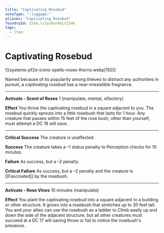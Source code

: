 ```yaml
---
title: "Captivating Rosebud"
noteType: ":luggage:"
aliases: "Captivating Rosebud"
foundryId: Item.ls3yz8un9yLtI1Hk
tags:
  - Item
---
```


# Captivating Rosebud
![[systems-pf2e-icons-spells-roses-thorns.webp|150]]

Named because of its popularity among thieves to distract any authorities in pursuit, a _captivating rosebud_ has a near-irresistible fragrance.

* * *

**Activate - Scent of Roses** 1 (manipulate, mental, olfactory)

**Effect** You throw the captivating rosebud in a square adjacent to you. The rosebud quickly sprouts into a little rosebush that lasts for 1 hour. Any creature that passes within 15 feet of the rose bush, other than yourself, must attempt a DC 18 will save.

* * *

**Critical Success** The creature is unaffected.

**Success** The creature takes a –1 status penalty to Perception checks for 10 minutes.

**Failure** As success, but a –2 penalty.

**Critical Failure** As success, but a –2 penalty and the creature is [[Fascinated]] by the rosebush.

* * *

**Activate - Rose Vines** 10 minutes (manipulate)

**Effect** You plant the captivating rosebud into a square adjacent to a building or other structure. It grows into a rosebush that stretches up to 30 feet tall. You and your allies can use the rosebush as a ladder to Climb easily up and down the side of the adjacent structure, but all other creatures must succeed at a DC 17 will saving throw or fail to notice the rosebush's presence.
